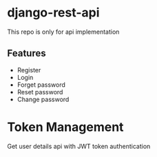 # django-rest-api

This repo is only for api implementation 


## Features

- Register 
- Login
- Forget password 
- Reset password 
- Change password 

# Token Management 
 Get user details api with JWT token authentication

